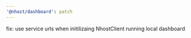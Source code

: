 ```yaml
---
'@nhost/dashboard': patch
---
```


fix: use service urls when initilizaing NhostClient running local dashboard
